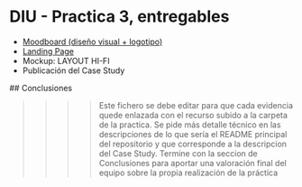 # DIU - Practica 3, entregables

- [Moodboard (diseño visual + logotipo)](https://github.com/DIU3-natpa/UX_CaseStudy/tree/master/P3/Moodboard) 
- [Landing Page](https://github.com/DIU3-natpa/UX_CaseStudy/tree/master/P3/LandingPage) 
- Mockup: LAYOUT HI-FI
- Publicación del Case Study

## Conclusiones

>>>> Este fichero se debe editar para que cada evidencia quede enlazada con el recurso subido a la carpeta de la practica. Se pide más detalle técnico en las descripciones de lo que sería el README principal del repositorio y que corresponde a la descripcion del Case Study.
>>>> Termine con la seccion de Conclusiones para aportar una valoración final del equipo sobre la propia realización de la práctica
